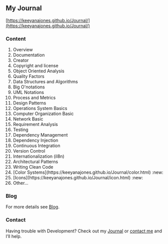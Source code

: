 ## My Journal
[https://keeyanajones.github.io/Journal/](https://keeyanajones.github.io/Journal/)

### Content
<ol>  
  <li>Overview</li>
  <li>Documentation</li>
  <li>Creator</li>
  <li>Copyright and license</li>
  <li>Object Oriented Analysis</li>
  <li>Quality Factors</li>
  <li>Data Structures and Algorithms</li>
  <li>Big O'notations</li>
  <li>UML Notations</li>
  <li>Process and Metrics</li>
  <li>Design Patterns</li>
  <li>Operations System Basics</li>
  <li>Computer Organization Basic</li>
  <li>Network Basic</li>
  <li>Requirement Analysis</li>
  <li>Testing</li>
  <li>Dependency Management</li>
  <li>Dependency Injection</li>
  <li>Continuous Integration</li>
  <li>Version Control</li>
  <li>Internationalization (il8n)</li>
  <li>Architectural Patterns</li>
  <li>Writing Clean Code</li>
  <li>[Color Systems](https://keeyanajones.github.io/Journal/color.html) :new:</li>
  <li>[Icons](https://keeyanajones.github.io/Journal/icon.html) :new:</li>
  <li>Other...</li>  
</ol>

### Blog
For more details see [Blog](http://keeyanajones.github.io/website/).

### Contact
Having trouble with Development? Check out my [Journal](http://keeyanajones.github.io/Journal/) or [contact me](https://github.com/keeyanajones) and I’ll help.

